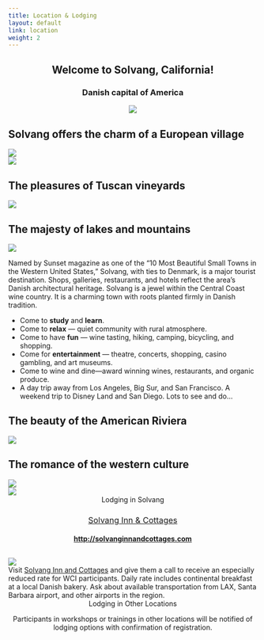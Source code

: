 ```yaml
---
title: Location & Lodging
layout: default
link: location
weight: 2
---
```

<div class="row" style="text-align:center;margin-bottom: 30px;">
    <h2 class="header-title">Welcome to Solvang, California!</h2>
    <h3 class="color-primary">Danish capital of America</h3>
    <div class="col-sm-8 col-sm-offset-2">
        <img src="/assets/img/solvang.jpg" class="img-responsive img-thumbnail" />
    </div>
</div>
<div class="row">
    <div class="col-sm-6">
        <h2>Solvang offers the charm of a European village</h2>
        <div class="row">
            <div class="col-sm-4">
                <img class="img-responsive img-thumbnail" src="/assets/img/solvang_windmill.jpg" />
            </div>
            <div class="col-sm-8">
                <img class="img-responsive img-thumbnail" src="/assets/img/solvang_dancers.jpg" />
            </div>
        </div>
        <h2>The pleasures of Tuscan vineyards</h2>
        <div class="row">
            <div class="col-sm-12">
                <img class="img-responsive img-thumbnail" src="/assets/img/san_ynez_valley1.jpg" />
            </div>
        </div>
        <h2>The majesty of lakes and mountains</h2>
        <div class="row">
            <div class="col-sm-12">
                <img class="img-responsive img-thumbnail" src="/assets/img/LakeCachuma.jpg" />
            </div>
        </div>
    </div>
    <div class="col-sm-6">
        <p>Named by Sunset magazine as one of the “10 Most Beautiful Small Towns in the Western United States,” Solvang, with ties to Denmark, is a major tourist destination. Shops, galleries, restaurants, and hotels reflect the area’s Danish architectural heritage. Solvang is a jewel within the Central Coast wine country. It is a charming town with roots planted firmly in Danish tradition.</p>
        <ul>
            <li>Come to <strong>study</strong> and <strong>learn</strong>.</li>
            <li>Come to <strong>relax</strong> — quiet community with rural atmosphere.</li>
            <li>Come to have <strong>fun</strong> — wine tasting, hiking, camping, bicycling, and shopping.</li>
            <li>Come for <strong>entertainment</strong> — theatre, concerts, shopping, casino gambling, and art museums.</li>
            <li>Come to wine and dine—award winning wines, restaurants, and organic produce.</li>
            <li>A day trip away from Los Angeles, Big Sur, and San Francisco. A weekend trip to Disney Land and San Diego. Lots to see and do...</li>
        </ul>
        <h2>The beauty of the American Riviera</h2>
        <div class="row">
            <div class="col-sm-12">
                <img class="img-responsive img-thumbnail" src="/assets/img/americanriviera.jpg" />
            </div>
        </div>
        <h2>The romance of the western culture</h2>
        <div class="row">
            <div class="col-sm-4">
                <img class="img-responsive img-thumbnail" src="/assets/img/horse.jpg" />
            </div>
            <div class="col-sm-8">
                <img class="img-responsive img-thumbnail" src="/assets/img/carriage.jpg" />
            </div>
        </div>
    </div>
</div>
<div class="row separator"></div>
<div class="row" style="text-align:center;margin-bottom: 30px;">
    <div class="header-title">Lodging in Solvang</div>
    <h3 style="font-weight:400"><a href="http://solvanginnandcottages.com/">Solvang Inn & Cottages</a></h3>
    <h4><a href="http://solvanginnandcottages.com/">http://solvanginnandcottages.com</a></h4>
</div>
<div class="row">
    <div class="col-sm-6">
        <img src="/assets/img/solvanghotel.jpg" class="img-responsive img-thumbnail" />
    </div>
    <div class="col-sm-6">Visit <a href="http://solvanginnandcottages.com/">Solvang Inn and Cottages</a> and give them a call to receive an especially reduced rate for WCI participants. Daily rate includes continental breakfast at a local Danish bakery. Ask about available transportation from LAX, Santa Barbara airport, and other airports in the region.</div>
</div>
<div class="row" style="text-align:center;margin-bottom: 30px;">
    <div class="header-title">Lodging in Other Locations</div>
    <p>Participants in workshops or trainings in other locations will be notified of lodging options with confirmation of registration.</p>
</div>

